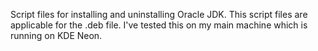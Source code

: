 Script files for installing and uninstalling Oracle JDK.
This script files are applicable for the .deb file.
I've tested this on my main machine which is running on KDE Neon.
